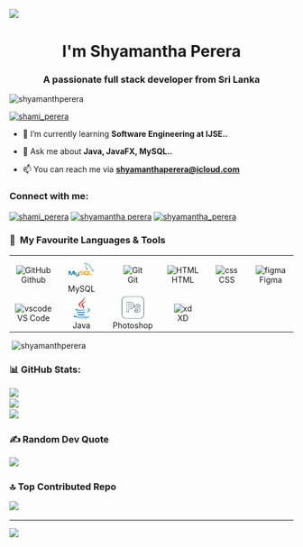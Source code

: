 <p align="left">
  <img src="https://capsule-render.vercel.app/api?type=waving&color=gradient&text=Hello!&height=100&section=header"/>
</p>
<h1 align="center">I'm Shyamantha Perera</h1>
<h3 align="center">A passionate full stack developer from Sri Lanka</h3>

<p align="left"> <img src="https://komarev.com/ghpvc/?username=shyamanthperera&label=Profile%20views&color=0e75b6&style=flat" alt="shyamanthperera" /> </p>

<!--<p align="left"> <a href="https://github.com/ryo-ma/github-profile-trophy"><img src="https://github-profile-trophy.vercel.app/?username=ShyamanthPerera" alt="shyamanthperera" /></a> </p>-->

<p align="left"> <a href="https://twitter.com/shami_perera" target="blank"><img src="https://img.shields.io/twitter/follow/shami_perera?logo=twitter&style=for-the-badge" alt="shami_perera" /></a> </p>

- 🌱 I’m currently learning **Software Engineering at IJSE..**

- 💬 Ask me about **Java, JavaFX, MySQL..**

- 📫 You can reach me via **shyamanthaperera@icloud.com**

<h3 align="left">Connect with me:</h3>
<p align="left">
<a href="https://twitter.com/shami_perera" target="blank"><img align="center" src="https://raw.githubusercontent.com/rahuldkjain/github-profile-readme-generator/master/src/images/icons/Social/twitter.svg" alt="shami_perera" height="30" width="40" /></a>
<a href="https://linkedin.com/in/shyamantha perera" target="blank"><img align="center" src="https://raw.githubusercontent.com/rahuldkjain/github-profile-readme-generator/master/src/images/icons/Social/linked-in-alt.svg" alt="shyamantha perera" height="30" width="40" /></a>
<a href="https://instagram.com/shyamantha_perera" target="blank"><img align="center" src="https://raw.githubusercontent.com/rahuldkjain/github-profile-readme-generator/master/src/images/icons/Social/instagram.svg" alt="shyamantha_perera" height="30" width="40" /></a>
</p>

<h3> 🚀 &nbsp;My Favourite Languages & Tools</h3>
<p align="left">

  <table>
  <tr>
       <td align="center" width="96">
        <img src="https://techstack-generator.vercel.app/github-icon.svg" width="65" height="65" alt="GitHub" />
      <br>Github
    </td>
     <td align="center" width="96">
<img src="https://raw.githubusercontent.com/devicons/devicon/master/icons/mysql/mysql-original-wordmark.svg" alt="mysql" width="45" height="45" />
      <br>MySQL
    </td>
    <td align="center" width="96">
        <img src="https://skillicons.dev/icons?i=git" width="48" height="48" alt="Git" />
      <br>Git
    </td>
    <td align="center"  width="96">
        <img src="https://skillicons.dev/icons?i=html" width="48" height="48" alt="HTML" />
      <br>HTML
    </td>
    <td align="center" width="96">
        <img src="https://skillicons.dev/icons?i=css" width="48" height="48" alt="css" />
      <br>CSS
      </td>
   <td align="center" width="96">
<img src="https://cdn.jsdelivr.net/gh/devicons/devicon/icons/figma/figma-original.svg" alt="figma" width="45" height="45"/>   
      <br>Figma
      </td>
  
   <tr>
      </td>
        <td align="center" width="96">
<img src="https://cdn.jsdelivr.net/gh/devicons/devicon/icons/vscode/vscode-original.svg" alt="vscode" width="45" height="45"/>
      <br>VS Code
    </td>
    <td align="center" width="96">
<img src="https://raw.githubusercontent.com/devicons/devicon/master/icons/java/java-original.svg" alt="java" width="40" height="40"/>
      <br>Java
    </td>
   <td align="center" width="96">
<img src="https://raw.githubusercontent.com/devicons/devicon/master/icons/photoshop/photoshop-line.svg" alt="photoshop" width="40" height="40"/>
      <br>Photoshop
    </td>
  <td align="center" width="96">
<img src="https://cdn.worldvectorlogo.com/logos/adobe-xd.svg" alt="xd" width="40" height="40"/> </a>
      <br>XD
    </td>
  </tr>
 <tr>
 </tr>
</table>

</p>

<p>&nbsp;<img align="center" src="https://github-readme-stats.vercel.app/api?username=shyamanthperera&show_icons=true&locale=en" alt="shyamanthperera" /></p>

### 📊 GitHub Stats:
![](https://github-readme-stats.vercel.app/api?username=shyamanthaperera&theme=dark&hide_border=true&include_all_commits=false&count_private=false)<br/>
![](https://github-readme-streak-stats.herokuapp.com/?user=shyamanthaperera&theme=dark&hide_border=true)<br/>
![](https://github-readme-stats.vercel.app/api/top-langs/?username=shyamanthaperera&theme=dark&hide_border=true&include_all_commits=false&count_private=false&layout=compact)

### ✍️ Random Dev Quote
![](https://quotes-github-readme.vercel.app/api?type=horizontal&theme=dark)

### 🔝 Top Contributed Repo
![](https://github-contributor-stats.vercel.app/api?username=shyamanthaperera&limit=5&theme=dark&combine_all_yearly_contributions=true)

---
<p align="left">
  <img src="https://capsule-render.vercel.app/api?type=waving&color=gradient&height=100&section=footer"/>
</p>
